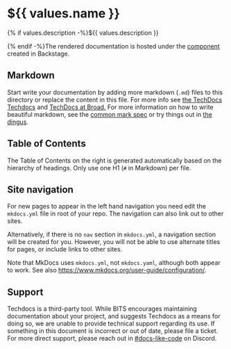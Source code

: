 # ${{ values.name }}

{% if values.description -%}${{ values.description }}

{% endif -%}The rendered documentation is hosted under the
[component](https://backstage.broadinstitute.org/docs/default/Component/${{values.name}})
created in Backstage.

## Markdown

Start write your documentation by adding more markdown (`.md`) files to this
directory or replace the content in this file. For more info see
[the TechDocs Techdocs](https://backstage.io/docs/features/techdocs/) and
[TechDocs at Broad.](https://backstage.broadinstitute.org/catalog/default/component/backstage/docs/techdocs/)
For more information on how to write beautiful markdown, see the
[common mark spec](https://spec.commonmark.org) or try things out in
[the dingus](https://spec.commonmark.org/dingus/).

## Table of Contents

The Table of Contents on the right is generated automatically based on the
hierarchy of headings. Only use one H1 (`#` in Markdown) per file.

## Site navigation

For new pages to appear in the left hand navigation you need edit the
`mkdocs.yml` file in root of your repo. The navigation can also link out to
other sites.

Alternatively, if there is no `nav` section in `mkdocs.yml`, a navigation
section will be created for you. However, you will not be able to use alternate
titles for pages, or include links to other sites.

Note that MkDocs uses `mkdocs.yml`, not `mkdocs.yaml`, although both appear to
work. See also <https://www.mkdocs.org/user-guide/configuration/>.

## Support

Techdocs is a third-party tool. While BITS encourages maintaining documentation
about your project, and suggests Techdocs as a means for doing so, we are unable
to provide technical support regarding its use. If something in this document is
incorrect or out of date, please file a ticket. For more direct support, please
reach out in
[#docs-like-code](https://discord.com/channels/687207715902193673/714754240933003266)
on Discord.
